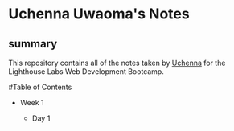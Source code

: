 # Uchenna Uwaoma's Notes
## summary

This repository contains all of the notes taken by [Uchenna](https://github.com/uchennauwaoma/lighthouse-web-notes/commits?author=uchennauwaoma) for the Lighthouse Labs Web Development Bootcamp.

#Table of Contents
* Week 1

    * Day 1

